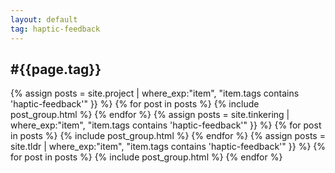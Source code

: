 ```yaml
---
layout: default
tag: haptic-feedback
---
```

<div class="pt-3 container text-center">
    <h2>#{{page.tag}}</h2>
</div>

<div class="container pt-3 pb-5 mb-5">
    <div class="card-group row text-center">
        {% assign posts = site.project | where_exp:"item", "item.tags contains 'haptic-feedback'" }} %}
        {% for post in posts %}
        {% include post_group.html %}
        {% endfor %}
        {% assign posts = site.tinkering | where_exp:"item", "item.tags contains 'haptic-feedback'" }} %}
        {% for post in posts %}
        {% include post_group.html %}
        {% endfor %}
        {% assign posts = site.tldr | where_exp:"item", "item.tags contains 'haptic-feedback'" }} %}
        {% for post in posts %}
        {% include post_group.html %}
        {% endfor %}
    </div>
</div>